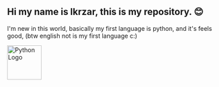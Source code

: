 ## Hi my name is lkrzar, this is my repository. 😊

I'm new in this world, basically my first language is python, and it's feels good, (btw english not is my first language c:)

<img src="https://img.icons8.com/?size=100&id=l75OEUJkPAk4&format=png&color=000000" alt="Python Logo" width="80">

<!--
**lkrzar/lkrzar** is a ✨ _special_ ✨ repository because its `README.md` (this file) appears on your GitHub profile.

Here are some ideas to get you started:

- 🔭 I’m currently working on ...
- 🌱 I’m currently learning ...
- 👯 I’m looking to collaborate on ...
- 🤔 I’m looking for help with ...
- 💬 Ask me about ...
- 📫 How to reach me: ...
- 😄 Pronouns: ...
- ⚡ Fun fact: ...
-->
